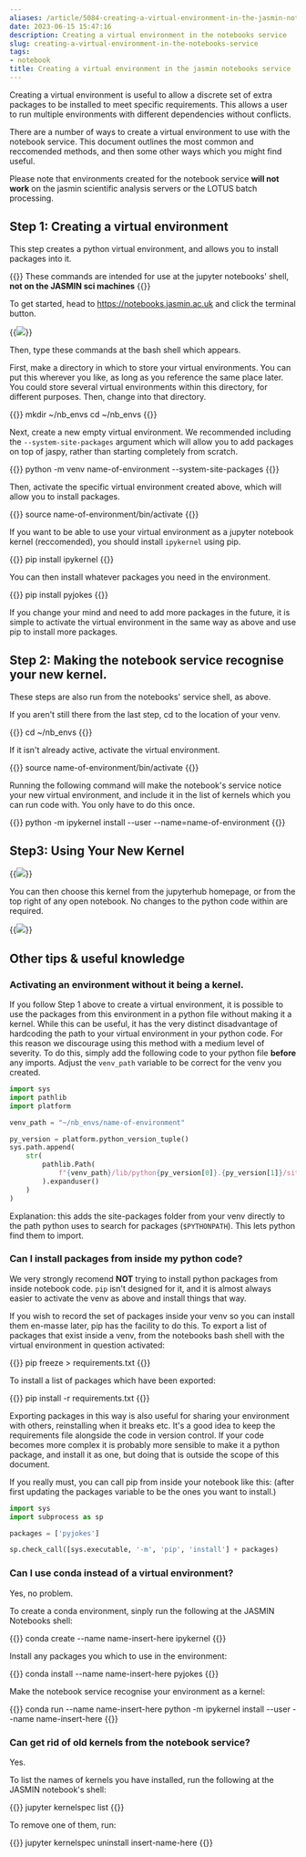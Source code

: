 ```yaml
---
aliases: /article/5084-creating-a-virtual-environment-in-the-jasmin-notebooks-service
date: 2023-06-15 15:47:16
description: Creating a virtual environment in the notebooks service
slug: creating-a-virtual-environment-in-the-notebooks-service
tags:
- notebook
title: Creating a virtual environment in the jasmin notebooks service
---
```


Creating a virtual environment is useful to allow a discrete set of extra
packages to be installed to meet specific requirements. This allows a user to
run multiple environments with different dependencies without conflicts.

There are a number of ways to create a virtual environment to use with the
notebook service. This document outlines the most common and reccomended
methods, and then some other ways which you might find useful.

Please note that environments created for the notebook service **will not work**
on the jasmin scientific analysis servers or the LOTUS batch processing.

## Step 1: Creating a virtual environment
This step creates a python virtual environment, and allows you to install
packages into it.

{{<alert type="danger">}}
These commands are intended for use at the jupyter
notebooks' shell, **not on the JASMIN sci machines**
{{</alert>}}

To get started, head to <https://notebooks.jasmin.ac.uk> and click the
terminal button.

{{<image src="/img/docs/creating-a-virtual-environment-in-the-jasmin-notebooks-service/notebook-terminal.png" caption="terminal button">}}

Then, type these commands at the bash shell which appears.

First, make a directory in which to store your virtual environments. You can
put this wherever you like, as long as you reference the same place later. You
could store several virtual environments within this directory, for different
purposes. Then, change into that directory.

{{<command>}}
mkdir ~/nb_envs
cd ~/nb_envs
{{</command>}}

Next, create a new empty virtual environment. We recommended including the
`--system-site-packages` argument which will allow you to add packages on top
of jaspy, rather than starting completely from scratch.

{{<command>}}
python -m venv name-of-environment --system-site-packages
{{</command>}}

Then, activate the specific virtual environment created above, which will
allow you to install packages.

{{<command>}}
source name-of-environment/bin/activate
{{</command>}}

If you want to be able to use your virtual environment as a jupyter notebook
kernel (reccomended), you should install `ipykernel` using pip.

{{<command>}}
pip install ipykernel
{{</command>}}

You can then install whatever packages you need in the environment.

{{<command>}}
pip install pyjokes
{{</command>}}

If you change your mind and need to add more packages in the future, it is
simple to activate the virtual environment in the same way as above and use
pip to install more packages.

## Step 2: Making the notebook service recognise your new kernel.
These steps are also run from the notebooks' service shell, as above.

If you aren't still there from the last step, cd to the location of your venv.

{{<command>}}
cd ~/nb_envs
{{</command>}}

If it isn't already active, activate the virtual environment.

{{<command>}}
    source name-of-environment/bin/activate
{{</command>}}

Running the following command will make the notebook's service notice your new
virtual environment, and include it in the list of kernels which you can run
code with. You only have to do this once.

{{<command>}}
python -m ipykernel install --user --name=name-of-environment
{{</command>}}

## Step3: Using Your New Kernel

{{<image src="/img/docs/creating-a-virtual-environment-in-the-jasmin-notebooks-service/197739637-1e75ce45-c0de-49ec-b168-d2dc101ca7fe.png" caption="">}}

You can then choose this kernel from the jupyterhub homepage, or from the top
right of any open notebook. No changes to the python code within are required.

{{<image src="/img/docs/creating-a-virtual-environment-in-the-jasmin-notebooks-service/197740127-074abd6d-f0f2-4450-8c4c-232a5800137c.png" caption="">}}

## Other tips & useful knowledge

### Activating an environment without it being a kernel.
If you follow Step 1 above to create a virtual environment, it is possible to
use the packages from this environment in a python file without making it a
kernel. While this can be useful, it has the very distinct disadvantage of
hardcoding the path to your virtual environment in your python code. For this
reason we discourage using this method with a medium level of severity. To do
this, simply add the following code to your python file **before** any
imports. Adjust the `venv_path` variable to be correct for the venv you
created.

```python
import sys
import pathlib
import platform

venv_path = "~/nb_envs/name-of-environment"

py_version = platform.python_version_tuple()
sys.path.append(
    str(
        pathlib.Path(
            f"{venv_path}/lib/python{py_version[0]}.{py_version[1]}/site-packages/"
        ).expanduser()
    )
)
```

Explanation: this adds the site-packages folder from your venv directly to the
path python uses to search for packages (`$PYTHONPATH`). This lets python
find them to import.

### Can I install packages from inside my python code?
We very strongly recomend **NOT** trying to install python packages from
inside notebook code. `pip` isn't designed for it, and it is almost always
easier to activate the venv as above and install things that way.

If you wish to record the set of packages inside your venv so you can install
them en-masse later, pip has the facility to do this. To export a list of
packages that exist inside a venv, from the notebooks bash shell with the
virtual environment in question activated:

{{<command>}}
pip freeze > requirements.txt
{{</command>}}

To install a list of packages which have been exported:

{{<command>}}
pip install -r requirements.txt
{{</command>}}

Exporting packages in this way is also useful for sharing your environment
with others, reinstalling when it breaks etc. It's a good idea to keep the
requirements file alongside the code in version control. If your code becomes
more complex it is probably more sensible to make it a python package, and
install it as one, but doing that is outside the scope of this document.

If you really must, you can call pip from inside your notebook like this:
(after first updating the packages variable to be the ones you want to
install.)

```python
import sys
import subprocess as sp

packages = ['pyjokes']

sp.check_call([sys.executable, '-m', 'pip', 'install'] + packages)
```

### Can I use conda instead of a virtual environment?
Yes, no problem.

To create a conda environment, sinply run the following at the JASMIN
Notebooks shell:

{{<command>}}
conda create --name name-insert-here ipykernel
{{</command>}}

Install any packages you which to use in the environment:

{{<command>}}
conda install --name name-insert-here pyjokes
{{</command>}}

Make the notebook service recognise your environment as a kernel:

{{<command>}}
conda run --name name-insert-here python -m ipykernel install --user --name name-insert-here
{{</command>}}

### Can get rid of old kernels from the notebook service?
Yes.

To list the names of kernels you have installed, run the following at the
JASMIN notebook's shell:

{{<command>}}
jupyter kernelspec list
{{</command>}}

To remove one of them, run:

{{<command>}}
jupyter kernelspec uninstall insert-name-here
{{</command>}}